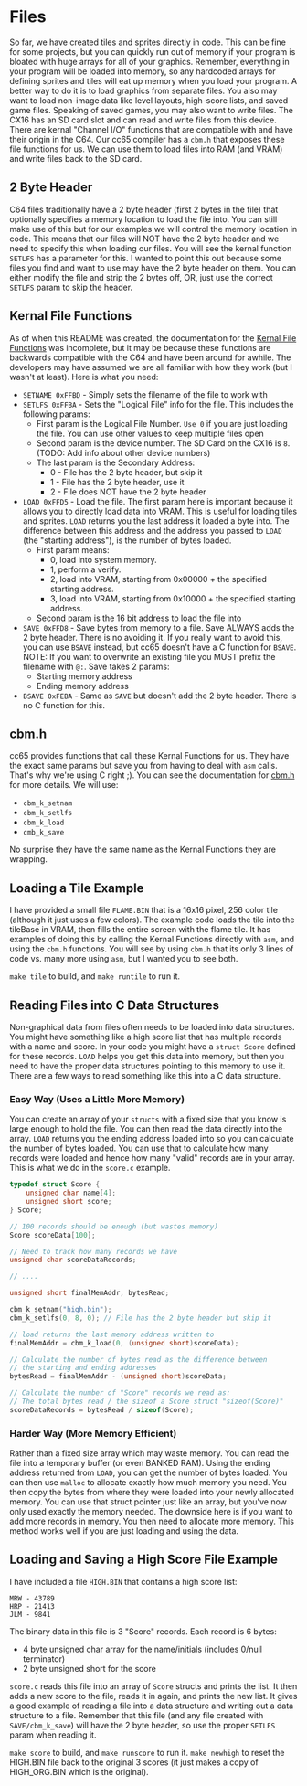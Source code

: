# Files
So far, we have created tiles and sprites directly in code. This can be fine for some projects, but you can quickly run out of memory if your program is bloated with huge arrays for all of your graphics. Remember, everything in your program will be loaded into memory, so any hardcoded arrays for defining sprites and tiles will eat up memory when you load your program. A better way to do it is to load graphics from separate files. You also may want to load non-image data like level layouts, high-score lists, and saved game files. Speaking of saved games, you may also want to write files. The CX16 has an SD card slot and can read and write files from this device. There are kernal "Channel I/O" functions that are compatible with and have their origin in the C64. Our cc65 compiler has a `cbm.h` that exposes these file functions for us. We can use them to load files into RAM (and VRAM) and write files back to the SD card.

## 2 Byte Header
C64 files traditionally have a 2 byte header (first 2 bytes in the file) that optionally specifies a memory location to load the file into. You can still make use of this but for our examples we will control the memory location in code. This means that our files will NOT have the 2 byte header and we need to specify this when loading our files. You will see the kernal function `SETLFS` has a parameter for this. I wanted to point this out because some files you find and want to use may have the 2 byte header on them. You can either modify the file and strip the 2 bytes off, OR, just use the correct `SETLFS` param to skip the header.

## Kernal File Functions
As of when this README was created, the documentation for the [Kernal File Functions](https://github.com/X16Community/x16-docs/blob/master/X16%20Reference%20-%2004%20-%20KERNAL.md) was incomplete, but it may be because these functions are backwards compatible with the C64 and have been around for awhile. The developers may have assumed we are all familiar with how they work (but I wasn't at least). Here is what you need:
- `SETNAME 0xFFBD` - Simply sets the filename of the file to work with
- `SETLFS 0xFFBA` - Sets the "Logical File" info for the file. This includes the following params:
    - First param is the Logical File Number. `Use 0` if you are just loading the file. You can use other values to keep multiple files open
    - Second param is the device number. The SD Card on the CX16 is `8`. (TODO: Add info about other device numbers)
    - The last param is the Secondary Address:
        - 0 - File has the 2 byte header, but skip it
        - 1 - File has the 2 byte header, use it
        - 2 - File does NOT have the 2 byte header
- `LOAD 0xFFD5` - Load the file. The first param here is important because it allows you to directly load data into VRAM. This is useful for loading tiles and sprites. `LOAD` returns you the last address it loaded a byte into. The difference between this address and the address you passed to `LOAD` (the "starting address"), is the number of bytes loaded.
    - First param means:
        - 0, load into system memory.
        - 1, perform a verify.
        - 2, load into VRAM, starting from 0x00000 + the specified starting address.
        - 3, load into VRAM, starting from 0x10000 + the specified starting address.
    - Second param is the 16 bit address to load the file into
- `SAVE 0xFFD8` - Save bytes from memory to a file. Save ALWAYS adds the 2 byte header. There is no avoiding it. If you really want to avoid this, you can use `BSAVE` instead, but cc65 doesn't have a C function for `BSAVE`. NOTE: If you want to overwrite an existing file you MUST prefix the filename with `@:`. Save takes 2 params:
    - Starting memory address
    - Ending memory address
- `BSAVE 0xFEBA` - Same as `SAVE` but doesn't add the 2 byte header. There is no C function for this.

## cbm.h
cc65 provides functions that call these Kernal Functions for us. They have the exact same params but save you from having to deal with `asm` calls. That's why we're using C right ;). You can see the documentation for [cbm.h](https://cc65.github.io/doc/funcref.html#ss2.11) for more details. We will use:
- `cbm_k_setnam`
- `cbm_k_setlfs`
- `cbm_k_load`
- `cmb_k_save`

No surprise they have the same name as the Kernal Functions they are wrapping.

## Loading a Tile Example
I have provided a small file `FLAME.BIN` that is a 16x16 pixel, 256 color tile (although it just uses a few colors). The example code loads the tile into the tileBase in VRAM, then fills the entire screen with the flame tile. It has examples of doing this by calling the Kernal Functions directly with `asm`, and using the `cbm.h` functions. You will see by using `cbm.h` that its only 3 lines of code vs. many more using `asm`, but I wanted you to see both.

`make tile` to build, and `make runtile` to run it.

## Reading Files into C Data Structures
Non-graphical data from files often needs to be loaded into data structures. You might have something like a high score list that has multiple records with a name and score. In your code you might have a `struct Score` defined for these records. `LOAD` helps you get this data into memory, but then you need to have the proper data structures pointing to this memory to use it. There are a few ways to read something like this into a C data structure.

### Easy Way (Uses a Little More Memory)
You can create an array of your `structs` with a fixed size that you know is large enough to hold the file. You can then read the data directly into the array. `LOAD` returns you the ending address loaded into so you can calculate the number of bytes loaded. You can use that to calculate how many records were loaded and hence how many "valid" records are in your array. This is what we do in the `score.c` example.

```C
typedef struct Score {
    unsigned char name[4];
    unsigned short score;
} Score;

// 100 records should be enough (but wastes memory)
Score scoreData[100];

// Need to track how many records we have
unsigned char scoreDataRecords;

// ....

unsigned short finalMemAddr, bytesRead;

cbm_k_setnam("high.bin");
cbm_k_setlfs(0, 8, 0); // File has the 2 byte header but skip it

// load returns the last memory address written to
finalMemAddr = cbm_k_load(0, (unsigned short)scoreData);

// Calculate the number of bytes read as the difference between
// the starting and ending addresses
bytesRead = finalMemAddr - (unsigned short)scoreData;

// Calculate the number of "Score" records we read as:
// The total bytes read / the sizeof a Score struct "sizeof(Score)" 
scoreDataRecords = bytesRead / sizeof(Score);
```

### Harder Way (More Memory Efficient)
Rather than a fixed size array which may waste memory. You can read the file into a temporary buffer (or even BANKED RAM). Using the ending address returned from `LOAD`, you can get the number of bytes loaded. You can then use `malloc` to allocate exactly how much memory you need. You then copy the bytes from where they were loaded into your newly allocated memory. You can use that struct pointer just like an array, but you've now only used exactly the memory needed. The downside here is if you want to add more records in memory. You then need to allocate more memory. This method works well if you are just loading and using the data.

## Loading and Saving a High Score File Example
I have included a file `HIGH.BIN` that contains a high score list:
```
MRW - 43789
HRP - 21413
JLM - 9841
```
The binary data in this file is 3 "Score" records. Each record is 6 bytes:
- 4 byte unsigned char array for the name/initials (includes 0/null terminator)
- 2 byte unsigned short for the score

`score.c` reads this file into an array of `Score` structs and prints the list. It then adds a new score to the file, reads it in again, and prints the new list. It gives a good example of reading a file into a data structure and writing out a data structure to a file. Remember that this file (and any file created with `SAVE/cbm_k_save`) will have the 2 byte header, so use the proper `SETLFS` param when reading it.

`make score` to build, and `make runscore` to run it. `make newhigh` to reset the HIGH.BIN file back to the original 3 scores (it just makes a copy of HIGH_ORG.BIN which is the original).